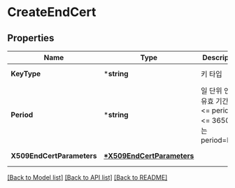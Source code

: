 # CreateEndCert

## Properties
Name | Type | Description | Notes
------------ | ------------- | ------------- | -------------
**KeyType** | ***string** | 키 타입 | [default to null]
**Period** | ***string** | 일 단위 인증서 유효 기간. (1 &lt;&#x3D; period &lt;&#x3D; 3650 또는 period&#x3D;Max) | [default to null]
**X509EndCertParameters** | **[*X509EndCertParameters](X509EndCertParameters.md)** |  | [default to null]

[[Back to Model list]](../README.md#documentation-for-models) [[Back to API list]](../README.md#documentation-for-api-endpoints) [[Back to README]](../README.md)


